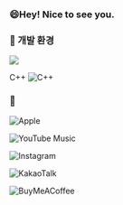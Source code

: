 ### 😄Hey! Nice to see you.


### 🔞 개발 환경
<img src="https://img.shields.io/badge/Python-3766AB?style=flat-square&logo=Python&logoColor=white"/>

C++	![C++](https://img.shields.io/badge/c++-%2300599C.svg?style=for-the-badge&logo=c%2B%2B&logoColor=white)

### 🥇 

![Apple](https://img.shields.io/badge/Apple-%23000000.svg?style=for-the-badge&logo=apple&logoColor=white)

![YouTube Music](https://img.shields.io/badge/YouTube_Music-FF0000?style=for-the-badge&logo=youtube-music&logoColor=white)

![Instagram](https://img.shields.io/badge/Instagram-%23E4405F.svg?style=for-the-badge&logo=Instagram&logoColor=white)

![KakaoTalk](https://img.shields.io/badge/kakaotalk-ffcd00.svg?style=for-the-badge&logo=kakaotalk&logoColor=000000)

![BuyMeACoffee](https://img.shields.io/badge/Buy%20Me%20a%20Coffee-ffdd00?style=for-the-badge&logo=buy-me-a-coffee&logoColor=black)
